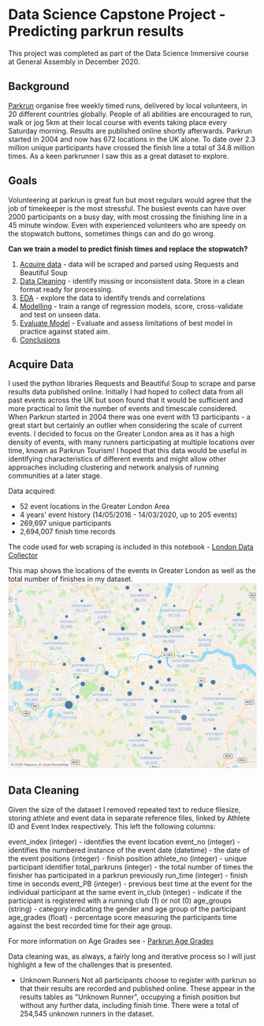 # Data Science Capstone Project - Predicting parkrun results

This project was completed as part of the Data Science Immersive course at General Assembly in December 2020.

## Background

[Parkrun](https://www.parkrun.org.uk/) organise free weekly timed runs, delivered by local volunteers, in 20 different countries globally.  People of all abilities are encouraged to run, walk or jog 5km at their local course with events taking place every Saturday morning.  Results are published online shortly afterwards.  Parkrun started in 2004 and now has 672 locations in the UK alone.  To date over 2.3 million unique participants have crossed the finish line a total of 34.8 million times.  As a keen parkrunner I saw this as a great dataset to explore.

## Goals

Volunteering at parkrun is great fun but most regulars would agree that the job of timekeeper is the most stressful.  The busiest events can have over 2000 participants on a busy day, with most crossing the finishing line in a 45 minute window.  Even with experienced volunteers who are speedy on the stopwatch buttons, sometimes things can and do go wrong.

**Can we train a model to predict finish times and replace the stopwatch?**


1. [Acquire data](#Acquire-Data) - data will be scraped and parsed using Requests and Beautiful Soup
2. [Data Cleaning](#Data-Cleaning) - identify missing or inconsistent data.  Store in a clean format ready for processing.
3. [EDA](#EDA) - explore the data to identify trends and correlations
4. [Modelling](#Modelling) - train a range of regression models, score, cross-validate and test on unseen data.
5. [Evaluate Model](#Evaluate-Model) - Evaluate and assess limitations of best model in practice against stated aim.
6. [Conclusions](#Conclusions)

## Acquire Data

I used the python libraries Requests and Beautiful Soup to scrape and parse results data published online.  Initially I had hoped to collect data from all past events across the UK but soon found that it would be sufficient and more practical to limit the number of events and timescale considered.  When Parkrun started in 2004 there was one event with 13 participants - a great start but certainly an outlier when considering the scale of current events.  I decided to focus on the Greater London area as it has a high density of events, with many runners participating at multiple locations over time, known as Parkrun Tourism!  I hoped that this data would be useful in identifying characteristics of different events and might allow other approaches including clustering and network analysis of running communities at a later stage.

Data acquired:
* 52 event locations in the Greater London Area
* 4 years' event history (14/05/2016 - 14/03/2020, up to 205 events)
* 269,697 unique participants
* 2,694,007 finish time records

The code used for web scraping is included in this notebook - [London Data Collector](london_data_collector.ipynb)

This map shows the locations of the events in Greater London as well as the total number of finishes in my dataset.
![Event locations and number of finishers](images/event_map_4.png)


## Data Cleaning

Given the size of the dataset I removed repeated text to reduce filesize, storing athlete and event data in separate reference files, linked by Athlete ID and Event Index respectively.  This left the following columns:

event_index (integer) - identifies the event location
event_no (integer) - identifies the numbered instance of the event
date (datetime) - the date of the event
positions (integer) - finish position
athlete_no (integer) - unique participant identifier
total_parkruns (integer) - the total number of times the finisher has participated in a parkrun previously
run_time (integer) - finish time in seconds
event_PB (integer) - previous best time at the event for the individual participant at the same event
in_club (integer) - indicate if the participant is registered with a running club (1) or not (0)
age_groups (string) - category indicating the gender and age group of the participant
age_grades (float) - percentage score measuring the participants time against the best recorded time for their age group.

For more information on Age Grades see - [Parkrun Age Grades](https://support.parkrun.com/hc/en-us/articles/200565263-What-is-age-grading-)

Data cleaning was, as always, a fairly long and iterative process so I will just highlight a few of the challenges that is presented.

* Unknown Runners
Not all participants choose to register with parkrun so that their results are recorded and published online.  These appear in the results tables as "Unknown Runner", occupying a finish position but without any further data, including finish time.  There were a total of 254,545 unknown runners in the dataset.  

